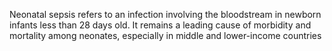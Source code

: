 Neonatal sepsis refers to an infection involving the bloodstream in newborn infants less than 28 days old. It remains a leading cause of morbidity and mortality among neonates, especially in middle and lower-income countries